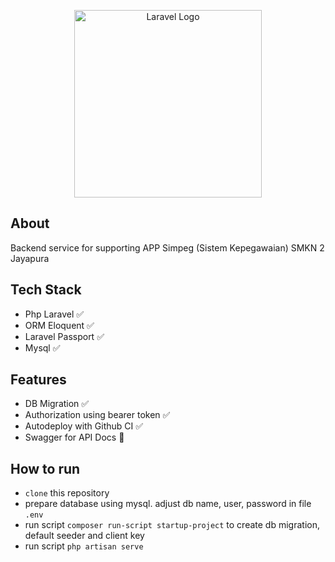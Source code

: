 <p align="center"><a href="https://laravel.com" target="_blank"><img src="https://raw.githubusercontent.com/laravel/art/master/logo-lockup/5%20SVG/2%20CMYK/1%20Full%20Color/laravel-logolockup-cmyk-red.svg" width="300" alt="Laravel Logo"></a></p>

## About
Backend service for supporting APP Simpeg (Sistem Kepegawaian) SMKN 2 Jayapura

## Tech Stack
- Php Laravel ✅
- ORM Eloquent ✅
- Laravel Passport ✅
- Mysql ✅

## Features
- DB Migration ✅
- Authorization using bearer token ✅
- Autodeploy with Github CI ✅
- Swagger for API Docs 🔄

## How to run
- `clone` this repository
- prepare database using mysql. adjust db name, user, password in file `.env`
- run script `composer run-script startup-project` to create db migration, default seeder and client key
- run script `php artisan serve`